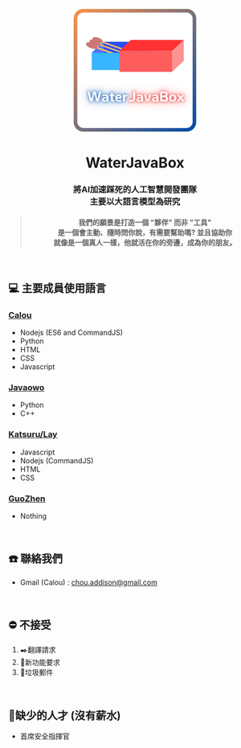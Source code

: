 <div align="center">
  <img src="https://github.com/WaterJavaBox/.github/blob/main/profile/icon.png" style="min-width:250px; width:25%">
  <h1>
    WaterJavaBox 
  </h1>

  <h3>
    將AI加速踩死的人工智慧開發團隊<br>
    主要以大語言模型為研究
  </h3>

  
  <h4>

  >   我們的願景是打造一個 "夥伴" 而非 "工具" <br>
  >   是一個會主動、隨時問你說，有需要幫助嗎? 並且協助你 <br>
  >   就像是一個真人一樣，他就活在你的旁邊，成為你的朋友。<br>

  </h4>

</div>

<br>

## 💻 主要成員使用語言
### [Calou](https://github.com/YQ-Calou)
- Nodejs (ES6 and CommandJS)
- Python
- HTML
- CSS
- Javascript

### [Javaowo](https://github.com/javaowo)
- Python
- C++

### [Katsuru/Lay](https://github.com/HM-Rey)
- Javascript
- Nodejs (CommandJS)
- HTML
- CSS

### [GuoZhen](https://github.com/Guozhen87)
- Nothing

<br>

## ☎️ 聯絡我們
- Gmail (Calou) : chou.addison@gmail.com

<br>

## ⛔ 不接受
1. ✒️翻譯請求
2. 🔧新功能要求
3. 🚮垃圾郵件

<br>

## 🍔缺少的人才 (沒有薪水)
- 首席安全指揮官
